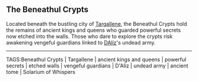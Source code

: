 ## The Beneathul Crypts

Located beneath the bustling city of [Targallene](../Places/Targallene.md), the Beneathul Crypts hold the remains of ancient kings and queens who guarded powerful secrets now etched into the walls. Those who dare to explore the crypts risk awakening vengeful guardians linked to [DAliz](../People/DAliz.md)'s undead army.


---

TAGS:Beneathul Crypts | Targallene | ancient kings and queens | powerful secrets | etched walls | vengeful guardians | D'Aliz | undead army | ancient tome | Solarium of Whispers
